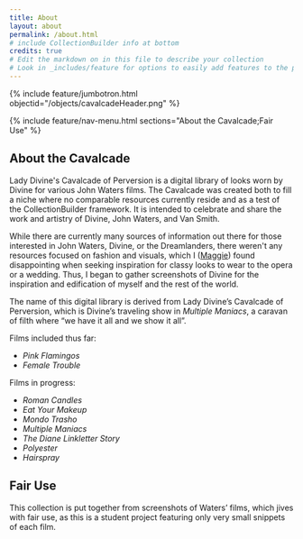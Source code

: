 ```yaml
---
title: About
layout: about
permalink: /about.html
# include CollectionBuilder info at bottom
credits: true
# Edit the markdown on in this file to describe your collection
# Look in _includes/feature for options to easily add features to the page
---
```


{% include feature/jumbotron.html objectid="/objects/cavalcadeHeader.png" %}

{% include feature/nav-menu.html sections="About the Cavalcade;Fair Use" %}

## About the Cavalcade

Lady Divine's Cavalcade of Perversion is a digital library of looks worn by Divine for various John Waters films. The Cavalcade was created both to fill a niche where no comparable resources currently reside and as a test of the CollectionBuilder framework. It is intended to celebrate and share the work and artistry of Divine, John Waters, and Van Smith. 

While there are currently many sources of information out there for those interested in John Waters, Divine, or the Dreamlanders, there weren't any resources focused on fashion and visuals, which I ([Maggie](https://luckytabby.github.io/ladydivine/contributors.html#maggie-mcdonald)) found disappointing when seeking inspiration for classy looks to wear to the opera or a wedding. Thus, I began to gather screenshots of Divine for the inspiration and edification of myself and the rest of the world.

The name of this digital library is derived from Lady Divine’s Cavalcade of Perversion, which is Divine’s traveling show in *Multiple Maniacs*, a caravan of filth where “we have it all and we show it all”.

Films included thus far:
- *Pink Flamingos*
- *Female Trouble*

Films in progress:
- *Roman Candles*
- *Eat Your Makeup*
- *Mondo Trasho*
- *Multiple Maniacs*
- *The Diane Linkletter Story*
- *Polyester*
- *Hairspray*

## Fair Use

This collection is put together from screenshots of Waters’ films, which jives with fair use, as this is a student project featuring only very small snippets of each film.